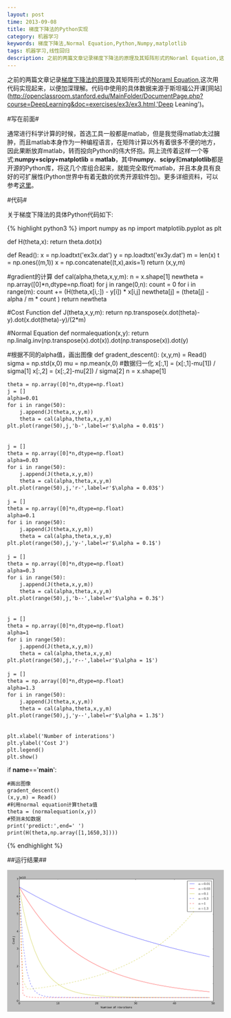 ```yaml
---
layout: post
time: 2013-09-08
title: 梯度下降法的Python实现
category: 机器学习
keywords: 梯度下降法,Normal Equation,Python,Numpy,matplotlib
tags: 机器学习,线性回归
description: 之前的两篇文章记录梯度下降法的原理及其矩阵形式的Noraml Equation,这次用代码实现起来，以便加深理解。
---
```


之前的两篇文章记录[梯度下降法的原理](/机器学习/2013/09/05/Gradient-Descent.html '梯度下降法')及其矩阵形式的[Noraml Equation](/机器学习/2013/09/05/Normal-Equations.html 'Normal Equation'),这次用代码实现起来，以便加深理解。代码中使用的具体数据来源于斯坦福公开课[网站](http://openclassroom.stanford.edu/MainFolder/DocumentPage.php?course=DeepLearning&doc=exercises/ex3/ex3.html,'Deep Leaning')。

#写在前面#

通常进行科学计算的时候，首选工具一般都是matlab，但是我觉得matlab太过臃肿，而且matlab本身作为一种编程语言，在矩阵计算以外有着很多不便的地方，因此果断放弃matlab，转而投向Python的伟大怀抱。网上流传着这样一个等式:**numpy+scipy+matplotlib = matlab**，其中**numpy**、**scipy**和**matplotlib**都是开源的Python库，将这几个库组合起来，就能完全取代matlab，并且本身具有良好的可扩展性(Python世界中有着无数的优秀开源软件包)。更多详细资料，可以参考[这里](http://www.scipy.org/ 'Scipy')。



#代码#

关于梯度下降法的具体Python代码如下:


{% highlight python3 %}
import numpy as np
import matplotlib.pyplot as plt


def H(theta,x):
    return theta.dot(x)

def Read():
    x = np.loadtxt('ex3x.dat')
    y = np.loadtxt('ex3y.dat')
    m = len(x)
    t = np.ones((m,1))
    x = np.concatenate((t,x),axis=1)
    return (x,y,m)


#gradient的计算
def cal(alpha,theta,x,y,m):
    n = x.shape[1]
    newtheta = np.array([0]*n,dtype=np.float)
    for j in range(0,n):
        count = 0
        for i in range(m):
            count += (H(theta,x[i,:]) - y[i]) * x[i,j]
        newtheta[j] = (theta[j] - alpha / m * count )
    return newtheta

#Cost Function
def J(theta,x,y,m):
    return np.transpose(x.dot(theta)-y).dot(x.dot(theta)-y)/(2*m)

#Normal Equation
def normalequation(x,y):
    return np.linalg.inv(np.transpose(x).dot(x)).dot(np.transpose(x)).dot(y)

#根据不同的alpha值，画出图像
def gradent_descent():
    (x,y,m) = Read()
    sigma = np.std(x,0)
    mu = np.mean(x,0)
    #数据归一化
    x[:,1] = (x[:,1]-mu[1]) / sigma[1]
    x[:,2] = (x[:,2]-mu[2]) / sigma[2]
    n = x.shape[1]

    theta = np.array([0]*n,dtype=np.float)
    j = []
    alpha=0.01
    for i in range(50):
        j.append(J(theta,x,y,m))
        theta = cal(alpha,theta,x,y,m)
    plt.plot(range(50),j,'b-',label=r'$\alpha = 0.01$')


    j = []
    theta = np.array([0]*n,dtype=np.float)
    alpha=0.03
    for i in range(50):
        j.append(J(theta,x,y,m))
        theta = cal(alpha,theta,x,y,m)
    plt.plot(range(50),j,'r-',label=r'$\alpha = 0.03$')

    j = []
    theta = np.array([0]*n,dtype=np.float)
    alpha=0.1
    for i in range(50):
        j.append(J(theta,x,y,m))
        theta = cal(alpha,theta,x,y,m)
    plt.plot(range(50),j,'y-',label=r'$\alpha = 0.1$')

    j = []
    theta = np.array([0]*n,dtype=np.float)
    alpha=0.3
    for i in range(50):
        j.append(J(theta,x,y,m))
        theta = cal(alpha,theta,x,y,m)
    plt.plot(range(50),j,'b--',label=r'$\alpha = 0.3$')


    j = []
    theta = np.array([0]*n,dtype=np.float)
    alpha=1
    for i in range(50):
        j.append(J(theta,x,y,m))
        theta = cal(alpha,theta,x,y,m)
    plt.plot(range(50),j,'r--',label=r'$\alpha = 1$')

    j = []
    theta = np.array([0]*n,dtype=np.float)
    alpha=1.3
    for i in range(50):
        j.append(J(theta,x,y,m))
        theta = cal(alpha,theta,x,y,m)
    plt.plot(range(50),j,'y--',label=r'$\alpha = 1.3$')


    plt.xlabel('Number of interations')
    plt.ylabel('Cost J')
    plt.legend()
    plt.show()


if __name__=='__main__':

    #画出图像
    gradent_descent()
    (x,y,m) = Read()
    #利用normal equation计算theta值
    theta = (normalequation(x,y))
    #预测未知数据
    print('predict:',end=' ')
    print(H(theta,np.array([1,1650,3])))
{% endhighlight %}


##运行结果##

![参数变化](/assets/image/posts/2013-9-8-Gradient-Code-1.png)

